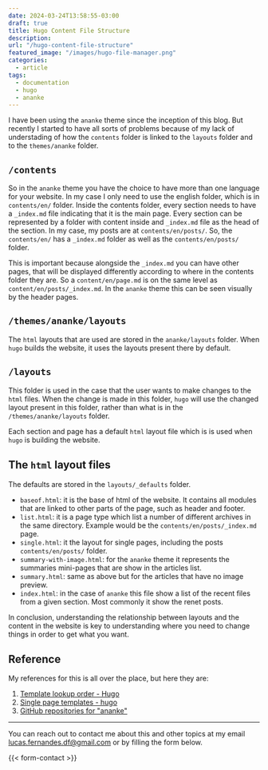 ```yaml
---
date: 2024-03-24T13:58:55-03:00
draft: true
title: Hugo Content File Structure
description: 
url: "/hugo-content-file-structure"
featured_image: "/images/hugo-file-manager.png"
categories:
  - article
tags:
  - documentation
  - hugo
  - ananke
---
```


I have been using the `ananke` theme since the inception of this blog. But recently I started to have all sorts of problems because of my lack of understading of how the `contents` folder is linked to the `layouts` folder and to the `themes/ananke` folder.

## `/contents`

So in the `ananke` theme you have the choice to have more than one language for your website. In my case I only need to use the english folder, which is in `contents/en/` folder. Inside the contents folder, every section needs to have a `_index.md` file indicating that it is the main page. Every section can be represented by a folder with content inside and `_index.md` file as the head of the section. In my case, my posts are at `contents/en/posts/`. So, the  `contents/en/` has a `_index.md` folder as well as the `contents/en/posts/` folder. 

This is important because alongside the `_index.md` you can have other pages, that will be displayed differently according to where in the contents folder they are. So a `content/en/page.md` is on the same level as `content/en/posts/_index.md`. In the `ananke` theme this can be seen visually by the header pages.

## `/themes/ananke/layouts`

The `html` layouts that are used are stored in the `ananke/layouts` folder. When `hugo` builds the website, it uses the layouts present there by default.

## `/layouts`

This folder is used in the case that the user wants to make changes to the `html` files. When the change is made in this folder, `hugo` will use the changed layout present in this folder, rather than what is in the `/themes/ananke/layouts` folder.

Each section and page has a default `html` layout file which is is used when `hugo` is building the website.

## The `html` layout files

The defaults are stored in the `layouts/_defaults` folder. 

- `baseof.html`: it is the base of html of the website. It contains all modules that are linked to other parts of the page, such as header and footer.
- `list.html`: it is a page type which list a number of different archives in the same directory. Example would be the `contents/en/posts/_index.md` page.
- `single.html`: it the layout for single pages, including the posts `contents/en/posts/` folder.
- `summary-with-image.html`: for the `ananke` theme it represents the summaries mini-pages that are show in the articles list.
- `summary.html`: same as above but for the articles that have no image preview.
- `index.html`: in the case of `ananke` this file show a list of the recent files from a given section. Most commonly it show the renet posts.

In conclusion, understanding the relationship between layouts and the content in the website is key to understanding where you need to change things in order to get what you want.

## Reference

My references for this is all over the place, but here they are:

1. [Template lookup order - Hugo](https://gohugo.io/templates/lookup-order/)
2. [Single page templates - hugo](https://gohugo.io/templates/single-page-templates/)
3. [GitHub repositories for "ananke"](https://github.com/search?q=ananke&type=repositories)

---
You can reach out to contact me about this and other topics at my email lucas.fernandes.df@gmail.com or by filling the form below.

{{< form-contact >}}
